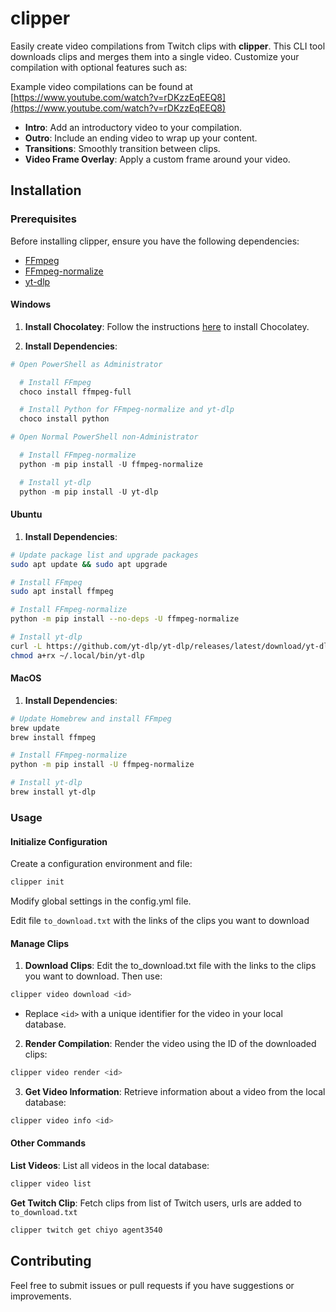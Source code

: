 # clipper

Easily create video compilations from Twitch clips with **clipper**. This CLI tool downloads clips and merges them into a single video. Customize your compilation with optional features such as:

Example video compilations can be found at [https://www.youtube.com/watch?v=rDKzzEqEEQ8](https://www.youtube.com/watch?v=rDKzzEqEEQ8)

- **Intro**: Add an introductory video to your compilation.
- **Outro**: Include an ending video to wrap up your content.
- **Transitions**: Smoothly transition between clips.
- **Video Frame Overlay**: Apply a custom frame around your video.

## Installation

### Prerequisites

Before installing clipper, ensure you have the following dependencies:

- [FFmpeg](https://ffmpeg.org/)
- [FFmpeg-normalize](https://github.com/slhck/ffmpeg-normalize)
- [yt-dlp](https://github.com/yt-dlp/yt-dlp)


#### Windows
1. **Install Chocolatey**: Follow the instructions [here](https://chocolatey.org/install) to install Chocolatey.

2. **Install Dependencies**:
```powershell
# Open PowerShell as Administrator

  # Install FFmpeg
  choco install ffmpeg-full

  # Install Python for FFmpeg-normalize and yt-dlp
  choco install python

# Open Normal PowerShell non-Administrator

  # Install FFmpeg-normalize
  python -m pip install -U ffmpeg-normalize

  # Install yt-dlp
  python -m pip install -U yt-dlp
```

#### Ubuntu
1. **Install Dependencies**:
```bash
# Update package list and upgrade packages
sudo apt update && sudo apt upgrade

# Install FFmpeg
sudo apt install ffmpeg

# Install FFmpeg-normalize
python -m pip install --no-deps -U ffmpeg-normalize

# Install yt-dlp
curl -L https://github.com/yt-dlp/yt-dlp/releases/latest/download/yt-dlp -o ~/.local/bin/yt-dlp
chmod a+rx ~/.local/bin/yt-dlp
```

#### MacOS
1. **Install Dependencies**:
```bash
# Update Homebrew and install FFmpeg
brew update
brew install ffmpeg

# Install FFmpeg-normalize
python -m pip install -U ffmpeg-normalize

# Install yt-dlp
brew install yt-dlp
```

### Usage
#### Initialize Configuration

Create a configuration environment and file:
```bash
clipper init
```

Modify global settings in the config.yml file.

Edit file `to_download.txt` with the links of the clips you want to download

#### Manage Clips
1. **Download Clips**: Edit the to_download.txt file with the links to the clips you want to download. Then use:
```bash
clipper video download <id>
```
- Replace `<id>` with a unique identifier for the video in your local database.

2. **Render Compilation**: Render the video using the ID of the downloaded clips:
```bash
clipper video render <id>
```

3. **Get Video Information**: Retrieve information about a video from the local database:
```bash
clipper video info <id>
```

#### Other Commands
**List Videos**: List all videos in the local database:
```bash
clipper video list
```

**Get Twitch Clip**: Fetch clips from list of Twitch users, urls are added to `to_download.txt`
```bash
clipper twitch get chiyo agent3540
```

## Contributing
Feel free to submit issues or pull requests if you have suggestions or improvements.